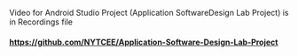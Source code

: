 Video for Android Studio Project (Application SoftwareDesign Lab Project) is in Recordings file
#### https://github.com/NYTCEE/Application-Software-Design-Lab-Project
